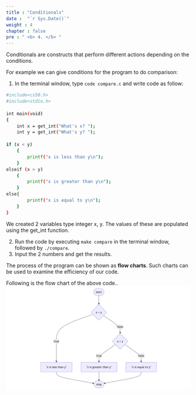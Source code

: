 ```yaml
---
title : "Conditionals"
date :  "`r Sys.Date()`" 
weight : 4 
chapter : false
pre : " <b> 4. </b> "
---
```

Conditionals are constructs that perform different actions depending on the conditions. 


For example we can give conditions for the program to do comparison:
1. In the terminal window, type `code compare.c` and write code as follow:
```bash
#include<cs50.h>
#include<stdio.h>

int main(void)
{
    int x = get_int("What's x? ");
    int y = get_int("What's y? ");

if (x < y)
    {
        printf("x is less than y\n");
    }
elseif (x > y)
    {
        printf("x is greater than y\n");
    }
else{
        printf("x is equal to y\n");
    }
}
```
We created 2 variables type integer x, y. The values of these are populated using the get_int function.

2. Run the code by executing `make compare` in the terminal window, followed by `./compare`.
3. Input the 2 numbers and get the results.

The process of the program can be shown as **flow charts**. Such charts can be used to examine the efficiency of our code.

Following is the flow chart of the above code..
![flowchart](https://github.com/baobaoupcloud/cs/blob/main/static/images/4.conditionals/1conditionals.png)

